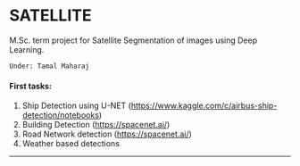 # SATELLITE

M.Sc. term project for Satellite Segmentation of images using Deep Learning.

```Under: Tamal Maharaj```

#### First tasks:

1. Ship Detection using U-NET (https://www.kaggle.com/c/airbus-ship-detection/notebooks)
2. Building Detection (https://spacenet.ai/)
3. Road Network detection (https://spacenet.ai/)
4. Weather based detections

***
